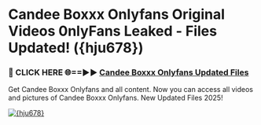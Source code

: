 # Candee Boxxx Onlyfans Original Videos 0nlyFans Leaked - Files Updated! ({hju678})

<h3>🔴 CLICK HERE 🌐==►► <a href="https://tinyurl.com/ms9xzufz" rel="nofollow">Candee Boxxx Onlyfans Updated Files</a></h3>

Get Candee Boxxx Onlyfans and all content. Now you can access all videos and pictures of Candee Boxxx Onlyfans. New Updated Files 2025!

[![{hju678}](https://i.imgur.com/PQ7UWWw.gif)](https://tinyurl.com/ms9xzufz)